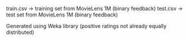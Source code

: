 train.csv -> training set from MovieLens 1M (binary feedback)
test.csv -> test set from MovieLens 1M (binary feedback)

Generated using Weka library (positive ratings not already equally distributed)